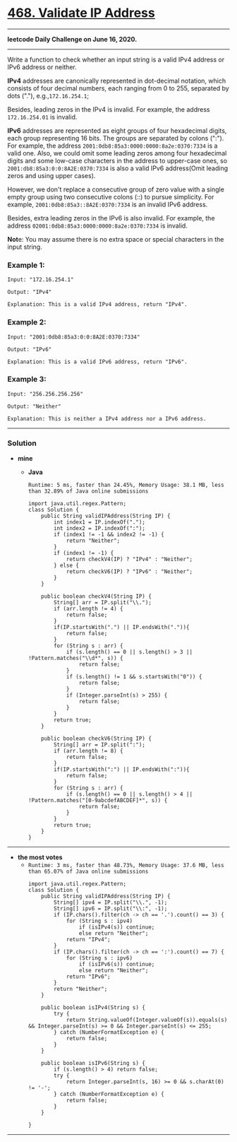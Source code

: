 # [468. Validate IP Address](https://leetcode.com/problems/validate-ip-address/)

---

**leetcode Daily Challenge on June 16, 2020.**

---

Write a function to check whether an input string is a valid IPv4 address or IPv6 address or neither.

**IPv4** addresses are canonically represented in dot-decimal notation, which consists of four decimal numbers, each ranging from 0 to 255, separated by dots ("."), e.g.,`172.16.254.1`;

Besides, leading zeros in the IPv4 is invalid. For example, the address `172.16.254.01` is invalid.

**IPv6** addresses are represented as eight groups of four hexadecimal digits, each group representing 16 bits. The groups are separated by colons (":"). For example, the address `2001:0db8:85a3:0000:0000:8a2e:0370:7334` is a valid one. Also, we could omit some leading zeros among four hexadecimal digits and some low-case characters in the address to upper-case ones, so `2001:db8:85a3:0:0:8A2E:0370:7334` is also a valid IPv6 address(Omit leading zeros and using upper cases).

However, we don't replace a consecutive group of zero value with a single empty group using two consecutive colons (::) to pursue simplicity. For example, `2001:0db8:85a3::8A2E:0370:7334` is an invalid IPv6 address.

Besides, extra leading zeros in the IPv6 is also invalid. For example, the address `02001:0db8:85a3:0000:0000:8a2e:0370:7334` is invalid.

**Not**e: You may assume there is no extra space or special characters in the input string.

### Example 1:
```
Input: "172.16.254.1"

Output: "IPv4"

Explanation: This is a valid IPv4 address, return "IPv4".
```

### Example 2:
```
Input: "2001:0db8:85a3:0:0:8A2E:0370:7334"

Output: "IPv6"

Explanation: This is a valid IPv6 address, return "IPv6".
```

### Example 3:
```
Input: "256.256.256.256"

Output: "Neither"

Explanation: This is neither a IPv4 address nor a IPv6 address.
```


---

### Solution
* **mine**
  * **Java**
  
    `Runtime: 5 ms, faster than 24.45%, Memory Usage: 38.1 MB, less than 32.89% of Java online submissions`
    ```
    import java.util.regex.Pattern;
    class Solution {
        public String validIPAddress(String IP) {
            int index1 = IP.indexOf(".");
            int index2 = IP.indexOf(":");
            if (index1 != -1 && index2 != -1) {
                return "Neither";
            }
            if (index1 != -1) {
                return checkV4(IP) ? "IPv4" : "Neither";
            } else {
                return checkV6(IP) ? "IPv6" : "Neither";
            }
        }

        public boolean checkV4(String IP) {
            String[] arr = IP.split("\\.");
            if (arr.length != 4) {
                return false;
            }
            if(IP.startsWith(".") || IP.endsWith(".")){
                return false;
            }
            for (String s : arr) {
                if (s.length() == 0 || s.length() > 3 || !Pattern.matches("\\d*", s)) {
                    return false;
                }
                if (s.length() != 1 && s.startsWith("0")) {
                    return false;
                }
                if (Integer.parseInt(s) > 255) {
                    return false;
                }
            }
            return true;
        }

        public boolean checkV6(String IP) {
            String[] arr = IP.split(":");
            if (arr.length != 8) {
                return false;
            }
            if(IP.startsWith(":") || IP.endsWith(":")){
                return false;
            }
            for (String s : arr) {
                if (s.length() == 0 || s.length() > 4 || !Pattern.matches("[0-9abcdefABCDEF]*", s)) {
                    return false;
                } 
            }
            return true;
        }
    }
    ```
  
  
---

* **the most votes**
  * `Runtime: 3 ms, faster than 48.73%, Memory Usage: 37.6 MB, less than 65.07% of Java online submissions`
    ```
    import java.util.regex.Pattern;
    class Solution {
        public String validIPAddress(String IP) {
            String[] ipv4 = IP.split("\\.", -1);
            String[] ipv6 = IP.split("\\:", -1);
            if (IP.chars().filter(ch -> ch == '.').count() == 3) {
                for (String s : ipv4)
                    if (isIPv4(s)) continue;
                    else return "Neither";
                return "IPv4";
            }
            if (IP.chars().filter(ch -> ch == ':').count() == 7) {
                for (String s : ipv6)
                    if (isIPv6(s)) continue;
                    else return "Neither";
                return "IPv6";
            }
            return "Neither";
        }

        public boolean isIPv4(String s) {
            try {
                return String.valueOf(Integer.valueOf(s)).equals(s) && Integer.parseInt(s) >= 0 && Integer.parseInt(s) <= 255;
            } catch (NumberFormatException e) {
                return false;
            }
        }

        public boolean isIPv6(String s) {
            if (s.length() > 4) return false;
            try {
                return Integer.parseInt(s, 16) >= 0 && s.charAt(0) != '-';
            } catch (NumberFormatException e) {
                return false;
            }
        }

    }
    ```

---

